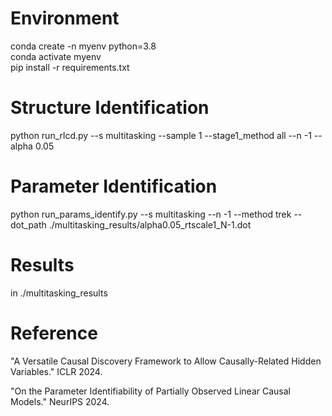 # Environment
conda create -n myenv python=3.8\
conda activate myenv\
pip install -r requirements.txt

# Structure Identification 
python run_rlcd.py --s multitasking --sample 1 --stage1_method all --n -1 --alpha 0.05 

# Parameter Identification 
python run_params_identify.py --s multitasking --n -1 --method trek --dot_path ./multitasking_results/alpha0.05_rtscale1_N-1.dot

# Results
in ./multitasking_results

# Reference
"A Versatile Causal Discovery Framework to Allow Causally-Related Hidden Variables." ICLR 2024.

"On the Parameter Identifiability of Partially Observed Linear Causal Models." NeurIPS 2024.
